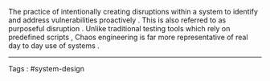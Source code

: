 The practice of intentionally creating disruptions within a system to identify and address vulnerabilities proactively . This is also referred to as purposeful disruption . Unlike traditional testing tools which rely on predefined scripts , Chaos engineering is far more representative of real day to day use of systems . 

---

Tags : #system-design 